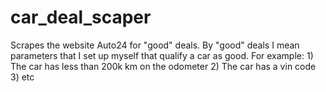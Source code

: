 # car_deal_scaper
Scrapes the website Auto24 for "good" deals.
By "good" deals I mean parameters that I set up myself that qualify a car as good.
For example:
    1) The car has less than 200k km on the odometer
    2) The car has a vin code
    3) etc
